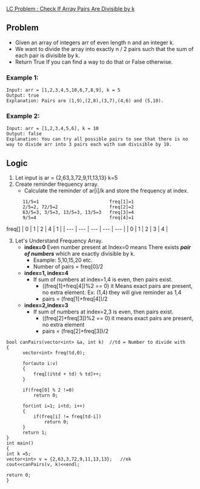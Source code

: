 [LC Problem : Check If Array Pairs Are Divisible by k](https://leetcode.com/problems/check-if-array-pairs-are-divisible-by-k/)

## Problem
- Given an array of integers arr of even length n and an integer k.
- We want to divide the array into exactly n / 2 pairs such that the sum of each pair is divisible by k.
- Return True If you can find a way to do that or False otherwise.

### Example 1:
```
Input: arr = [1,2,3,4,5,10,6,7,8,9], k = 5
Output: true
Explanation: Pairs are (1,9),(2,8),(3,7),(4,6) and (5,10).
```
### Example 2:
```
Input: arr = [1,2,3,4,5,6], k = 10
Output: false
Explanation: You can try all possible pairs to see that there is no way to divide arr into 3 pairs each with sum divisible by 10.
```

## Logic
  1. Let input is  ar = {2,63,3,72,9,11,13,13}  k=5
  2. Create reminder frequency array.
     - Calculate the reminder of ar[i]/k and store the frequency at index.
```
      11/5=1                          freq[1]=1
      2/5=2, 72/5=2                   freq[2]=2
      63/5=3, 3/5=3, 13/5=3, 13/5=3   freq[3]=4
      9/5=4                           freq[4]=1
```
freq[]
| 0 | 1 | 2 | 4 | 1 |
| --- | --- | --- | --- | --- |
| 0 | 1 | 2 | 3 | 4 |

  3. Let's Understand Frequency Array.
     - **index=0** Even number present at Index=0 means There exists ***pair of numbers*** which are exactly divisible by k.
        - Example: 5,10,15,20 etc.
        - Number of pairs = freq[0]/2
     - **index=1, index=4**
        - If sum of numbers at index=1,4 is even, then pairs exist.
          - ((freq[1]+freq[4])%2 == 0) it Means exact pairs are present, no extra element. Ex: (1,4) they will give reminder as 1,4
          - pairs = (freq[1]+freq[4])/2
     - **index=2,index=3**
        - If sum of numbers at index=2,3 is even, then pairs exist.
          - ((freq[2]+freq[3])%2 == 0) it means exact pairs are present, no extra element
          - pairs = (freq[2]+freq[3])/2  
        
  ```
  bool canPairs(vector<int> &a, int k)  //td = Number to divide with
{
        vector<int> freq(td,0);

        for(auto i:v)
        {
            freq[(i%td + td) % td]++;
        }

        if(freq[0] % 2 !=0)
            return 0;

        for(int i=1; i<td; i++)
        {
            if(freq[i] != freq[td-i])
                return 0;
        }
        return 1;
}
int main()
{
  int k =5;
  vector<int> v = {2,63,3,72,9,11,13,13};   //ok
  cout<<canPairs(v, k)<<endl;

  return 0;
}  
  ```
  
